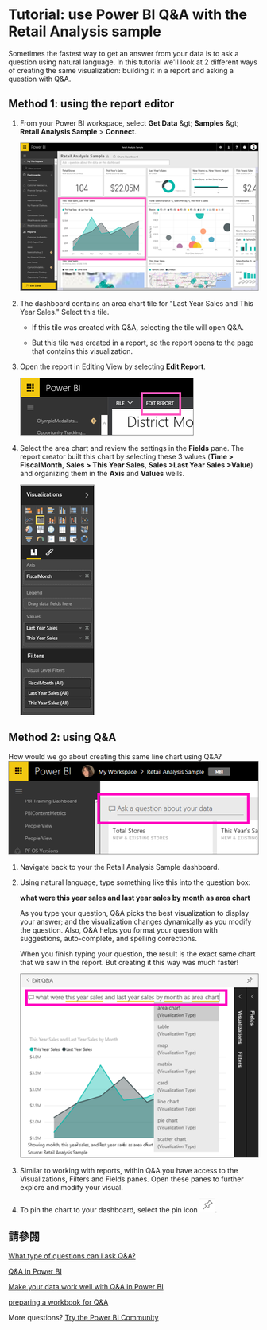 <properties
   pageTitle="Tutorial: Get started with Power BI Q&amp;A"
   description="Tutorial: get started with Power BI Q&amp;A with the Retail Analysis sample"
   services="powerbi"
   documentationCenter=""
   authors="mihart"
   manager="mblythe"
   backup=""
   editor=""
   tags=""
   qualityFocus="monitoring"
   qualityDate=""/>

<tags
   ms.service="powerbi"
   ms.devlang="NA"
   ms.topic="article"
   ms.tgt_pltfrm="NA"
   ms.workload="powerbi"
   ms.date="10/05/2016"
   ms.author="mihart"/>
# Tutorial: use Power BI Q&amp;A with the Retail Analysis sample

Sometimes the fastest way to get an answer from your data is to ask a question using natural language.  In this tutorial we'll look at 2 different ways of creating the same visualization: building it in a report and asking a question with Q&amp;A.  

## Method 1: using the report editor
1. From your Power BI workspace, select <bpt id="p1">**</bpt>Get Data<ept id="p1">**</ept> <ph id="ph1">\&gt;</ph> <bpt id="p2">**</bpt>Samples<ept id="p2">**</ept> <ph id="ph2">\&gt;</ph> <bpt id="p3">**</bpt>Retail Analysis Sample<ept id="p3">**</ept><ph id="ph3"> &gt; </ph><bpt id="p4">**</bpt>Connect<ept id="p4">**</ept>.

    ![](media/powerbi-service-tutorial-introduction-to-q-and-a/gnaTutorial_1.png)

2. The dashboard contains an area chart tile for "Last Year Sales and This Year Sales."  Select this tile. 

    -   If this tile was created with Q&amp;A, selecting the tile will open Q&amp;A. 

    -   But this tile was created in a report, so the report opens to the page that contains this visualization.

3. Open the report in Editing View by selecting <bpt id="p1">**</bpt>Edit Report<ept id="p1">**</ept>.

    ![](media/powerbi-service-tutorial-introduction-to-q-and-a/gnaTutorial_2.png)

4. Select the area chart and review the settings in the <bpt id="p1">**</bpt>Fields<ept id="p1">**</ept> pane.  The report creator built this chart by selecting these 3 values (<bpt id="p1">**</bpt>Time &gt; FiscalMonth<ept id="p1">**</ept>, <bpt id="p2">**</bpt>Sales &gt; This Year Sales<ept id="p2">**</ept>, <bpt id="p3">**</bpt>Sales &gt;Last Year Sales &gt;Value<ept id="p3">**</ept>) and organizing them in the <bpt id="p4">**</bpt>Axis<ept id="p4">**</ept> and <bpt id="p5">**</bpt>Values<ept id="p5">**</ept> wells.

    ![](media/powerbi-service-tutorial-introduction-to-q-and-a/gnaTutorial_3.png)

## Method 2: using Q&amp;A
How would we go about creating this same line chart using Q&amp;A?
    ![](media/powerbi-service-tutorial-introduction-to-q-and-a/power-bi-questionbox.png)

1.  Navigate back to your the Retail Analysis Sample dashboard.

2.  Using natural language, type something like this into the question box:

    **what were this year sales and last year sales by month as area chart**

    As you type your question, Q&amp;A picks the best visualization to display your answer; and the visualization changes dynamically as you modify the question. Also, Q&amp;A helps you format your question with suggestions, auto-complete, and spelling corrections.

    When you finish typing your question, the result is the exact same chart that we saw in the report.  But creating it this way was much faster!

    ![](media/powerbi-service-tutorial-introduction-to-q-and-a/powerbi-qna-areachart.png)

4. Similar to working with reports, within Q&amp;A you have access to the Visualizations, Filters and Fields panes.  Open these panes to further explore and modify your visual.

3.  To pin the chart to your dashboard, select the pin icon <ph id="ph1">![](media/powerbi-service-tutorial-introduction-to-q-and-a/pinNoOutline.png)</ph>.

## 請參閱

[What type of questions can I ask Q&amp;A?](powerbi-service-q-and-a.md)

[Q&amp;A in Power BI](powerbi-service-q-and-a.md)

[Make your data work well with Q&amp;A in Power BI](powerbi-service-make-your-data-work-well-with-q-and-a.md)

[preparing a workbook for Q&amp;A](powerbi-service-make-your-data-work-well-with-q-and-a.md)

More questions? [Try the Power BI Community](http://community.powerbi.com/)
